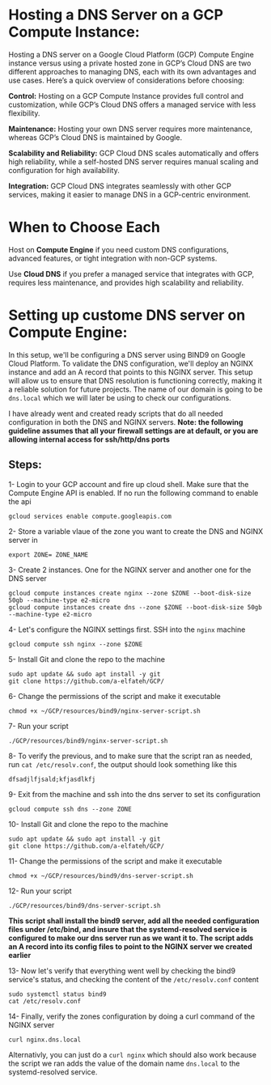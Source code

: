 # Hosting a DNS Server on a GCP Compute Instance:
Hosting a DNS server on a Google Cloud Platform (GCP) Compute Engine instance versus using a private hosted zone in GCP’s Cloud DNS are two different approaches to managing DNS, each with its own advantages and use cases. Here’s a quick overview of considerations before choosing:

**Control:** Hosting on a GCP Compute Instance provides full control and customization, while GCP’s Cloud DNS offers a managed service with less flexibility.

**Maintenance:** Hosting your own DNS server requires more maintenance, whereas GCP’s Cloud DNS is maintained by Google.

**Scalability and Reliability:** GCP Cloud DNS scales automatically and offers high reliability, while a self-hosted DNS server requires manual scaling and configuration for high availability.

**Integration:** GCP Cloud DNS integrates seamlessly with other GCP services, making it easier to manage DNS in a GCP-centric environment.

# When to Choose Each

Host on **Compute Engine** if you need custom DNS configurations, advanced features, or tight integration with non-GCP systems.

Use **Cloud DNS** if you prefer a managed service that integrates with GCP, requires less maintenance, and provides high scalability and reliability.

# Setting up custome DNS server on Compute Engine:
In this setup, we'll be configuring a DNS server using BIND9 on Google Cloud Platform. To validate the DNS configuration, we'll deploy an NGINX instance and add an A record that points to this NGINX server. This setup will allow us to ensure that DNS resolution is functioning correctly, making it a reliable solution for future projects. The name of our domain is going to be ```dns.local``` which we will later be using to check our configurations.

I have already went and created ready scripts that do all needed configuration in both the DNS and NGINX servers.
**Note: the following guideline assumes that all your firewall settings are at default, or you are allowing internal access for ssh/http/dns ports**

## Steps:
1- Login to your GCP account and fire up cloud shell. Make sure that the Compute Engine API is enabled. If no run the following command to enable the api
```
gcloud services enable compute.googleapis.com
```

2- Store a variable vlaue of the zone you want to create the DNS and NGINX server in
```
export ZONE= ZONE_NAME
```

3- Create 2 instances. One for the NGINX server and another one for the DNS server
```
gcloud compute instances create nginx --zone $ZONE --boot-disk-size 50gb --machine-type e2-micro
gcloud compute instances create dns --zone $ZONE --boot-disk-size 50gb --machine-type e2-micro
```

4- Let's configure the NGINX settings first. SSH into the ```nginx``` machine
```
gcloud compute ssh nginx --zone $ZONE
```

5- Install Git and clone the repo to the machine
```
sudo apt update && sudo apt install -y git
git clone https://github.com/a-elfateh/GCP/
```

6- Change the permissions of the script and make it executable
```
chmod +x ~/GCP/resources/bind9/nginx-server-script.sh
```

7- Run your script
```
./GCP/resources/bind9/nginx-server-script.sh
```

8- To verify the previous, and to make sure that the script ran as needed, run ```cat /etc/resolv.conf```, the output should look something like this
```
dfsadjlfjsald;kfjasdlkfj
```

9- Exit from the machine and ssh into the dns server to set its configuration
```
gcloud compute ssh dns --zone ZONE
```

10- Install Git and clone the repo to the machine
```
sudo apt update && sudo apt install -y git
git clone https://github.com/a-elfateh/GCP/
```

11- Change the permissions of the script and make it executable
```
chmod +x ~/GCP/resources/bind9/dns-server-script.sh
```

12- Run your script
```
./GCP/resources/bind9/dns-server-script.sh
```

**This script shall install the bind9 server, add all the needed configuration files under /etc/bind, and insure that the systemd-resolved service is configured to make our dns server run as we want it to. The script adds an A record into its config files to point to the NGINX server we created earlier**

13- Now let's verify that everything went well by checking the bind9 service's status, and checking the content of the ```/etc/resolv.conf``` content
```
sudo systemctl status bind9
cat /etc/resolv.conf
```

14- Finally, verify the zones configuration by doing a curl command of the NGINX server
```
curl nginx.dns.local
```

Alternativly, you can just do a ```curl nginx``` which should also work because the script we ran adds the value of the domain name ```dns.local``` to the systemd-resolved service.
